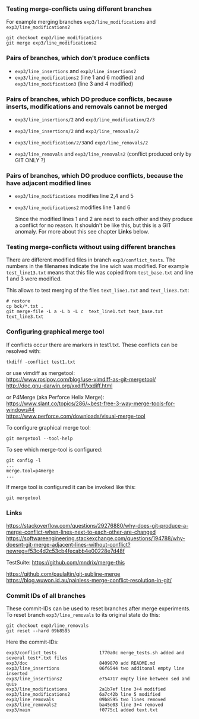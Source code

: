 
### Testing merge-conflicts using different branches

For example merging branches `exp3/line_modifications` and `exp3/line_modifications2`

    git checkout exp3/line_modifications
    git merge exp3/line_modifications2


### Pairs of branches, which don't produce conflicts
* `exp3/line_insertions` and `exp3/line_insertions2`
* `exp3/line_modifications2` (line 1 and 6 modfied) and `exp3/line_modification3` (line 3 and 4 modified)

### Pairs of branches, which DO produce conflicts, because inserts, modifications and removals cannot be merged
* `exp3/line_insertions/2` and `exp3/line_modification/2/3`
* `exp3/line_insertions/2` and `exp3/line_removals/2`
* `exp3/line_modification/2/3`and `exp3/line_removals/2`

* `exp3/line_removals` and `exp3/line_removals2` (conflict produced only by GIT ONLY ?)

### Pairs of branches, which DO produce conflicts, because the have adjacent modified lines
* `exp3/line_modifications`   modifies line 2,4 and 5
* `exp3/line_modifications2`  modifies line 1 and 6

   Since the modified lines 1 and 2 are next to each other and they produce a conflict for no reason.
   It shouldn't be like this, but this is a GIT anomaly. For more about this see chapter **Links** below.

### Testing merge-conflicts without using different branches

There are different modified files in branch `exp3/conflict_tests`. The numbers in the filenames indicate the line wich was modified.
For example `test_line13.txt` means that this file was copied from `test_base.txt` and line 1 and 3 were modified.

This allows to test merging of the files `text_line1.txt` and `text_line3.txt`:

    # restore
    cp bck/*.txt .
    git merge-file -L a -L b -L c  text_line1.txt text_base.txt  text_line3.txt

### Configuring graphical merge tool
If conflicts occur there are markers in test1.txt. These conflicts can be resolved with:

    tkdiff -conflict test1.txt

or use vimdiff as mergetool:<br>
https://www.rosipov.com/blog/use-vimdiff-as-git-mergetool/<br>
http://doc.gnu-darwin.org/xxdiff/xxdiff.html

or P4Merge (aka Perforce Helix Merge):<br>
https://www.slant.co/topics/286/~best-free-3-way-merge-tools-for-windows#4<br>
https://www.perforce.com/downloads/visual-merge-tool

To configure graphical merge tool:

    git mergetool --tool-help

To see which merge-tool is configured:

    git config -l
    ...
    merge.tool=p4merge
    ...
    

If merge tool is configured it can be invoked like this:

    git mergetool

### Links

https://stackoverflow.com/questions/29276880/why-does-git-produce-a-merge-conflict-when-lines-next-to-each-other-are-changed
https://softwareengineering.stackexchange.com/questions/194788/why-doesnt-git-merge-adjacent-lines-without-conflict?newreg=f53c4d2c53cb4fecabb4e00228e7d48f

TestSuite: https://github.com/mndrix/merge-this

https://github.com/paulaltin/git-subline-merge <br/>
https://blog.wuwon.id.au/painless-merge-conflict-resolution-in-git/

### Commit IDs of all branches

These commit-IDs can be used to reset branches after merge experiments.
To reset branch `exp3/line_removals` to its original state do this:

    git checkout exp3/line_removals
    git reset --hard 09b8595

Here the commit-IDs:

    exp3/conflict_tests                1770a0c merge_tests.sh added and several test*.txt files
    exp3/doc                           8409870 add README.md
    exp3/line_insertions               06f6544 two additonal empty line inserted
    exp3/line_insertions2              e754717 empty line between sed and quis
    exp3/line_modifications            2a1b7ef line 3+4 modified
    exp3/line_modifications2           6a7c42b line 5 modified
    exp3/line_removals                 09b8595 two lines removed
    exp3/line_removals2                ba45e03 line 3+4 removed
    exp3/main                          f0775c1 added text.txt
